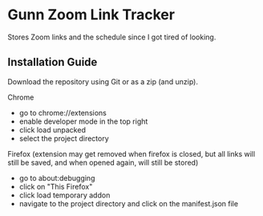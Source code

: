 # Gunn Zoom Link Tracker

Stores Zoom links and the schedule since I got tired of looking.

## Installation Guide

Download the repository using Git or as a zip (and unzip).

Chrome
- go to chrome://extensions
- enable developer mode in the top right
- click load unpacked
- select the project directory

Firefox (extension may get removed when firefox is closed, but all links will still be saved, and when opened again, will still be stored)
- go to about:debugging
- click on "This Firefox"
- click load temporary addon
- navigate to the project directory and click on the manifest.json file
